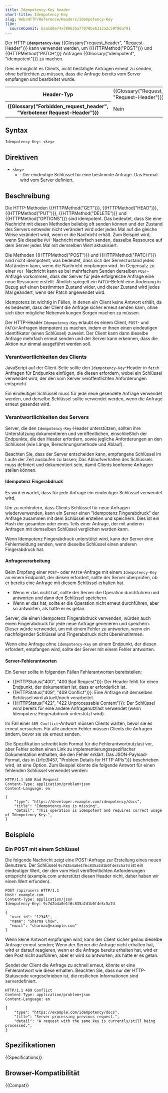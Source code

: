 ```yaml
---
title: Idempotency-Key header
short-title: Idempotency-Key
slug: Web/HTTP/Reference/Headers/Idempotency-Key
l10n:
  sourceCommit: 6aa1d0e74a78963ba77070be6313a2c59f96af91
---
```


Der HTTP **`Idempotency-Key`** {{Glossary("request_header", "Request-Header")}} kann verwendet werden, um {{HTTPMethod("POST")}} und {{HTTPMethod("PATCH")}} Anfragen {{Glossary("idempotent", "idempotent")}} zu machen.

Dies ermöglicht es Clients, nicht bestätigte Anfragen erneut zu senden, ohne befürchten zu müssen, dass die Anfrage bereits vom Server empfangen und bearbeitet wurde.

<table class="properties">
  <tbody>
    <tr>
      <th scope="row">Header-Typ</th>
      <td>{{Glossary("Request_header", "Request-Header")}}</td>
    </tr>
    <tr>
      <th scope="row">{{Glossary("Forbidden_request_header", "Verbotener Request-Header")}}</th>
      <td>Nein</td>
    </tr>
  </tbody>
</table>

## Syntax

```http
Idempotency-Key: <key>
```

## Direktiven

- `<key>`
  - : Der eindeutige Schlüssel für eine bestimmte Anfrage.
    Das Format wird vom Server definiert.

## Beschreibung

Die HTTP-Methoden {{HTTPMethod("GET")}}, {{HTTPMethod("HEAD")}}, {{HTTPMethod("PUT")}}, {{HTTPMethod("DELETE")}} und {{HTTPMethod("OPTIONS")}} sind idempotent.
Das bedeutet, dass Sie eine Nachricht mit diesen Methoden beliebig oft senden können und der Zustand des Servers entweder nicht verändert wird oder jedes Mal auf die gleiche Weise verändert wird, wenn er die Nachricht erhält.
Zum Beispiel wird, wenn Sie dieselbe `PUT`-Nachricht mehrfach senden, dasselbe Ressource auf dem Server jedes Mal mit demselben Wert aktualisiert.

Die Methoden {{HTTPMethod("POST")}} und {{HTTPMethod("PATCH")}} sind nicht idempotent, was bedeutet, dass sich der Serverzustand jedes Mal ändern kann, wenn die Nachricht empfangen wird.
Im Gegensatz zu einer `PUT`-Nachricht kann es bei mehrfachem Senden derselben `POST`-Anfrage vorkommen, dass der Server für jede erfolgreiche Anfrage eine neue Ressource erstellt.
Ähnlich spiegelt ein `PATCH`-Befehl eine Änderung in Bezug auf einen bestimmten Zustand wider, und dieser Zustand wird jedes Mal geändert, wenn der Patch angewendet wird.

Idempotenz ist wichtig in Fällen, in denen ein Client keine Antwort erhält, da es bedeutet, dass der Client die Anfrage sicher erneut senden kann, ohne sich über mögliche Nebenwirkungen Sorgen machen zu müssen.

Der HTTP-Header `Idempotency-Key` erlaubt es einem Client, `POST`- und `PATCH`-Anfragen idempotent zu machen, indem er ihnen einen eindeutigen Identifikator (einen Schlüssel) zuweist.
Der Client kann dann dieselbe Anfrage mehrfach erneut senden und der Server kann erkennen, dass die Aktion nur einmal ausgeführt werden soll.

### Verantwortlichkeiten des Clients

JavaScript auf der Client-Seite sollte den `Idempotency-Key`-Header in `fetch`-Anfragen für Endpunkte einfügen, die diesen erfordern, wobei ein Schlüssel verwendet wird, der den vom Server veröffentlichten Anforderungen entspricht.

Ein eindeutiger Schlüssel muss für jede neue gesendete Anfrage verwendet werden, und derselbe Schlüssel sollte verwendet werden, wenn die Anfrage erneut gesendet wird.

### Verantwortlichkeiten des Servers

Server, die den `Idempotency-Key`-Header unterstützen, sollten ihre Unterstützung dokumentieren und veröffentlichen, einschließlich der Endpunkte, die den Header erfordern, sowie jegliche Anforderungen an den Schlüssel (wie Länge, Berechnungsmethode und Ablauf).

Beachten Sie, dass der Server entscheiden kann, empfangene Schlüssel im Laufe der Zeit auslaufen zu lassen; Das Ablaufverhalten des Schlüssels muss definiert und dokumentiert sein, damit Clients konforme Anfragen stellen können.

#### Idempotenz Fingerabdruck

Es wird erwartet, dass für jede Anfrage ein eindeutiger Schlüssel verwendet wird.

Um zu verhindern, dass Clients Schlüssel für neue Anfragen wiederverwenden, kann ein Server einen "Idempotenz Fingerabdruck" der Anfrage zusammen mit dem Schlüssel erstellen und speichern.
Dies ist ein Hash der gesamten oder eines Teils einer Anfrage, der mit anderen Anfragen mit demselben Schlüssel verglichen werden kann.

Wenn Idempotenz Fingerabdruck unterstützt wird, kann der Server eine Fehlermeldung senden, wenn dieselbe Schlüssel einen anderen Fingerabdruck hat.

#### Anfrageverarbeitung

Beim Empfang einer `POST`- oder `PATCH`-Anfrage mit einem `Idempotency-Key` an einem Endpunkt, der diesen erfordert, sollte der Server überprüfen, ob er bereits eine Anfrage mit diesem Schlüssel erhalten hat.

- Wenn er das nicht hat, sollte der Server die Operation durchführen und antworten und dann den Schlüssel speichern.
- Wenn er das hat, sollte er die Operation nicht erneut durchführen, aber so antworten, als hätte er es getan.

Server, die einen Idempotenz Fingerabdruck verwenden, würden auch einen Fingerabdruck für jede neue Anfrage generieren und speichern.
Dieser würde verwendet, um mit einem Fehler zu antworten, wenn ein nachfolgender Schlüssel und Fingerabdruck nicht übereinstimmen.

Wenn eine Anfrage ohne `Idempotency-Key` an einem Endpunkt, der diesen erfordert, empfangen wird, sollte der Server mit einem Fehler antworten.

#### Server-Fehlerantworten

Ein Server sollte in folgenden Fällen Fehlerantworten bereitstellen:

- {{HTTPStatus("400", "400 Bad Request")}}: Der Header fehlt für einen Endpunkt, der dokumentiert ist, dass er erforderlich ist.
- {{HTTPStatus("409", "409 Conflict")}}: Eine Anfrage mit demselben Schlüssel wird aktuell/noch verarbeitet.
- {{HTTPStatus("422", "422 Unprocessable Content")}}: Der Schlüssel wird bereits für eine andere Anfragenutzlast verwendet (wenn Idempotenz Fingerabdruck unterstützt wird).

Im Fall einer `409 Conflict`-Antwort müssen Clients warten, bevor sie es erneut versuchen.
Für alle anderen Fehler müssen Clients die Anfragen ändern, bevor sie sie erneut senden.

Die Spezifikation schreibt kein Format für die Fehlerantwortnutzlast vor, aber Fehler sollten einen Link zu implementierungsspezifischer Dokumentation enthalten, die den Fehler erklärt.
Das JSON-Payload-Format, das in {{rfc(9457, "Problem Details for HTTP APIs")}} beschrieben wird, ist eine Option.
Zum Beispiel könnte die folgende Antwort für einen fehlenden Schlüssel verwendet werden:

```http
HTTP/1.1 400 Bad Request
Content-Type: application/problem+json
Content-Language: en

{
    "type": "https://developer.example.com/idempotency/docs",
    "title": "Idempotency-Key is missing",
    "detail": "This operation is idempotent and requires correct usage of Idempotency Key.",
}
```

## Beispiele

### Ein POST mit einem Schlüssel

Die folgende Nachricht zeigt eine POST-Anfrage zur Erstellung eines neuen Benutzers.
Der Schlüssel `9c7d2b4a0e1f6c835a2d1b0f4e3c5a7d` ist ein eindeutiger Wert, der den vom Host veröffentlichten Anforderungen entspricht (example.com unterstützt diesen Header nicht, daher haben wir einen Wert erfunden).

```http
POST /api/users HTTP/1.1
Host: example.com
Content-Type: application/json
Idempotency-Key: 9c7d2b4a0e1f6c835a2d1b0f4e3c5a7d

{
  "user_id": "12345",
  "name": "Sharma Chow",
  "email": "sharmac@example.com"
}
```

Wenn keine Antwort empfangen wird, kann der Client sicher genau dieselbe Anfrage erneut senden; Wenn der Server die Anfrage nicht erhalten hat, wird er darauf reagieren, wenn er die Anfrage bereits erhalten hat, wird er den Post nicht ausführen, aber er wird so antworten, als hätte er es getan.

Sendet der Client die Anfrage zu schnell erneut, könnte er eine Fehlerantwort wie diese erhalten.
Beachten Sie, dass nur der HTTP-Statuscode vorgeschrieben ist, die restlichen Informationen sind serverdefiniert.

```http
HTTP/1.1 409 Conflict
Content-Type: application/problem+json
Content-Language: en

{
    "type": "https://example.com/idempotency/docs",
    "title": "Server processing previous request.",
    "detail": "A request with the same key is currently/still being processed.",
}
```

## Spezifikationen

{{Specifications}}

## Browser-Kompatibilität

{{Compat}}
